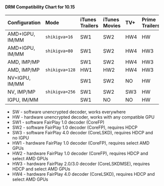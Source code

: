 #### DRM Compatibility Chart for 10.15

| Configuration   | Mode           | iTunes Trailers | iTunes Movies | TV+    | Prime Trailers | Prime/Netflix | IQSV |
|:----------------|:---------------|:----------------|:--------------|:-------|:---------------|---------------|------|
| AMD+IGPU, IM/MM | `shikigva=16`  | SW1             | SW2           | HW4    | HW             | NO            | OK   |
| AMD+IGPU, IM/MM | `shikigva=80`  | SW1             | SW2           | HW4    | HW3            | HW3           | OK   |
| AMD, IMP/MP     |                | SW1             | SW2           | HW4    | HW3            | HW3           | NO   |
| AMD, IMP/MP     | `shikigva=128` | HW1             | HW2           | HW4    | HW3            | HW3           | NO   |
| NV+IGPU, IM/MM  |                | SW1             | SW2           | NO     | HW             | NO            | OK   |
| NV, IMP/MP      | `shikigva=256` | SW1             | SW2           | SW3    | HW             | NO            | NO   |
| IGPU, IM/MM     |                | SW1             | NO            | NO     | HW             | NO            | OK   |

- SW - software unencrypted decoder, works everywhere
- HW - hardware unencrypted decoder, works with any compatible GPU
- SW1 - software FairPlay 1.0 decoder (CoreFP)
- SW2 - software FairPlay 1.0 decoder (CoreFP), requires HDCP
- SW3 - software FairPlay 4.0 decoder (CoreLSKD), requires HDCP and no IGPU
- HW1 - hardware FairPlay 1.0 decoder (CoreFP), requires select AMD GPUs
- HW2 - hardware FairPlay 1.0 decoder (CoreFP), requires HDCP and select AMD GPUs
- HW3 - hardware FairPlay 2.0/3.0 decoder (CoreLSKDMSE), requires HDCP and select AMD GPUs
- HW4 - hardware FairPlay 4.0 decoder (CoreLSKD), requires HDCP and select AMD GPUs
